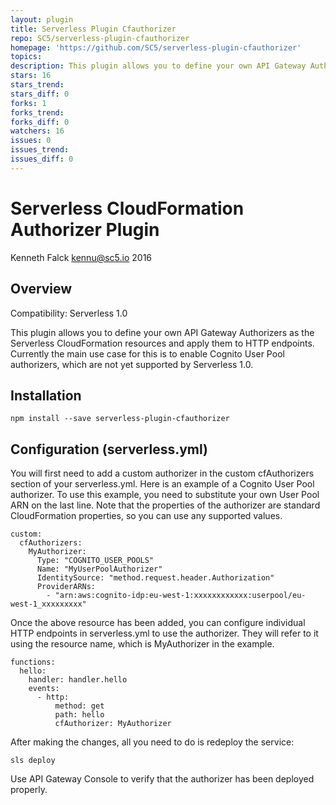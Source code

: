 ```yaml
---
layout: plugin
title: Serverless Plugin Cfauthorizer
repo: SC5/serverless-plugin-cfauthorizer
homepage: 'https://github.com/SC5/serverless-plugin-cfauthorizer'
topics: 
description: This plugin allows you to define your own API Gateway Authorizers as the Serverless CloudFormation resources and apply them to HTTP endpoints.
stars: 16
stars_trend: 
stars_diff: 0
forks: 1
forks_trend: 
forks_diff: 0
watchers: 16
issues: 0
issues_trend: 
issues_diff: 0
---
```



# Serverless CloudFormation Authorizer Plugin
Kenneth Falck <kennu@sc5.io> 2016

## Overview

Compatibility: Serverless 1.0

This plugin allows you to define your own API Gateway Authorizers as
the Serverless CloudFormation resources and apply them to HTTP endpoints.
Currently the main use case for this is to enable Cognito User Pool
authorizers, which are not yet supported by Serverless 1.0.

## Installation

    npm install --save serverless-plugin-cfauthorizer

## Configuration (serverless.yml)

You will first need to add a custom authorizer in the custom cfAuthorizers
section of your serverless.yml. Here is an example of a Cognito User Pool
authorizer. To use this example, you need to substitute your own User Pool ARN
on the last line. Note that the properties of the authorizer are standard
CloudFormation properties, so you can use any supported values.

    custom:
      cfAuthorizers:
        MyAuthorizer:
          Type: "COGNITO_USER_POOLS"
          Name: "MyUserPoolAuthorizer"
          IdentitySource: "method.request.header.Authorization"
          ProviderARNs:
            - "arn:aws:cognito-idp:eu-west-1:xxxxxxxxxxxx:userpool/eu-west-1_xxxxxxxxx"

Once the above resource has been added, you can configure individual HTTP
endpoints in serverless.yml to use the authorizer. They will refer to it using
the resource name, which is MyAuthorizer in the example.

    functions:
      hello:
        handler: handler.hello
        events:
          - http:
              method: get
              path: hello
              cfAuthorizer: MyAuthorizer

After making the changes, all you need to do is redeploy the service:

    sls deploy

Use API Gateway Console to verify that the authorizer has been deployed
properly.
